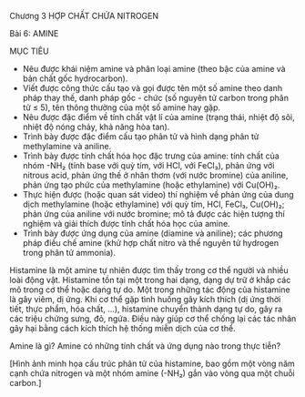Chương 3
HỢP CHẤT CHỨA NITROGEN

Bài 6: AMINE

MỤC TIÊU
- Nêu được khái niệm amine và phân loại amine (theo bậc của amine và bản chất gốc hydrocarbon).
- Viết được công thức cấu tạo và gọi được tên một số amine theo danh pháp thay thế, danh pháp gốc - chức (số nguyên tử carbon trong phân tử ≤ 5), tên thông thường của một số amine hay gặp.
- Nêu được đặc điểm về tính chất vật lí của amine (trạng thái, nhiệt độ sôi, nhiệt độ nóng chảy, khả năng hòa tan).
- Trình bày được đặc điểm cấu tạo phân tử và hình dạng phân tử methylamine và aniline.
- Trình bày được tính chất hóa học đặc trưng của amine: tính chất của nhóm -NH₂ (tính base với quỳ tím, với HCl, với FeCl₃), phản ứng với nitrous acid, phản ứng thế ở nhân thơm (với nước bromine) của aniline, phản ứng tạo phức của methylamine (hoặc ethylamine) với Cu(OH)₂.
- Thực hiện được (hoặc quan sát video) thí nghiệm về phản ứng của dung dịch methylamine (hoặc ethylamine) với quỳ tím, HCl, FeCl₃, Cu(OH)₂; phản ứng của aniline với nước bromine; mô tả được các hiện tượng thí nghiệm và giải thích được tính chất hóa học của amine.
- Trình bày được ứng dụng của amine (diamine và aniline); các phương pháp điều chế amine (khử hợp chất nitro và thế nguyên tử hydrogen trong phân tử ammonia).

Histamine là một amine tự nhiên được tìm thấy trong cơ thể người và nhiều loài động vật. Histamine tồn tại một trong hai dạng, dạng dự trữ ở khắp các mô trong cơ thể hoặc dạng tự do. Một trong những tác động của histamine là gây viêm, dị ứng. Khi cơ thể gặp tình huống gây kích thích (dị ứng thời tiết, thực phẩm, hóa chất, ...), histamine chuyển thành dạng tự do, gây ra các triệu chứng sưng, đỏ, ngứa. Điều này giúp cơ thể chống lại các tác nhân gây hại bằng cách kích thích hệ thống miễn dịch của cơ thể.

Amine là gì? Amine có những tính chất và ứng dụng nào trong thực tiễn?

[Hình ảnh minh họa cấu trúc phân tử của histamine, bao gồm một vòng năm cạnh chứa nitrogen và một nhóm amine (-NH₂) gắn vào vòng qua một chuỗi carbon.]